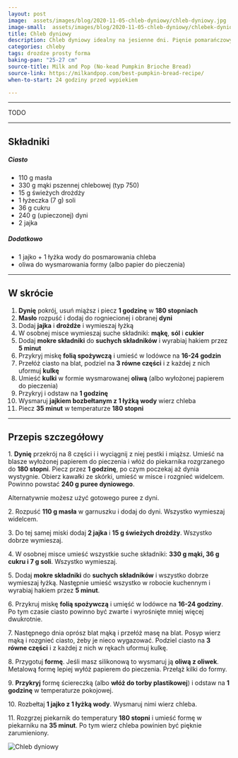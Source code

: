 ```yaml
---
layout: post
image:  assets/images/blog/2020-11-05-chleb-dyniowy/chleb-dyniowy.jpg
image-small:  assets/images/blog/2020-11-05-chleb-dyniowy/chlebek-dyniowy-small.jpg
title: Chleb dyniowy
description: Chleb dyniowy idealny na jesienne dni. Pięnie pomarańczowy, puszysty i przepyszny. Idealny do słodkich past, dżemów, masła!
categories: chleby
tags: drozdze prosty forma
baking-pan: "25-27 cm"
source-title: Milk and Pop (No-kead Pumpkin Brioche Bread)
source-link: https://milkandpop.com/best-pumpkin-bread-recipe/
when-to-start: 24 godziny przed wypiekiem

---
```


-----

TODO

-----

## Składniki

##### Ciasto

* 110 g masła
* 330 g mąki pszennej chlebowej (typ 750)
* 15 g świeżych drożdży
* 1 łyżeczka (7 g) soli
* 36 g cukru
* 240 g (upieczonej) dyni
* 2 jajka

##### Dodatkowo

* 1 jajko  + 1 łyżka wody do posmarowania chleba
* oliwa do wysmarowania formy (albo papier do pieczenia)

-----

## W skrócie

1. **Dynię** pokrój, usuń miąższ i piecz **1 godzinę** w **180 stopniach**
2. **Masło** rozpuść i dodaj do rogniecionej i obranej **dyni**
3. Dodaj **jajka** i **drożdże** i wymieszaj łyżką
4. W osobnej misce wymieszaj suche składniki: **mąkę**, **sól** i **cukier**
5. Dodaj **mokre składniki** do **suchych składników** i wyrabiaj hakiem przez **5 minut**
6. Przykryj miskę **folią spożywczą** i umieść w lodówce na **16-24 godzin**
7. Przełóż ciasto na blat, podziel na **3 równe części** i z każdej z nich uformuj **kulkę**
8. Umieść **kulki** w formie wysmarowanej **oliwą** (albo wyłożonej papierem do pieczenia)
9. Przykryj i odstaw na **1 godzinę**
10. Wysmaruj **jajkiem bozbełtanym z 1 łyżką wody** wierz chleba
11. Piecz **35 minut** w temperaturze **180 stopni**

-----

## Przepis szczegółowy

1\. **Dynię** przekrój na 8 części i i wyciągnij z niej pestki i miąższ. Umieść na blasze wyłożonej papierem do pieczenia i włóż do piekarnika rozgrzanego do **180 stopni**. Piecz przez **1 godzinę**, po czym poczekaj aż dynia wystygnie. Obierz kawałki ze skórki, umieść w misce i rozgnieć widelcem. Powinno powstać **240 g puree dyniowego**.

Alternatywnie możesz użyć gotowego puree z dyni.

2\. Rozpuść **110 g masła** w garnuszku i dodaj do dyni. Wszystko wymieszaj widelcem.

3\. Do tej samej miski dodaj **2 jajka** i **15 g świeżych drożdży**. Wszystko dobrze wymieszaj.

4\. W osobnej misce umieść wszystkie suche składniki: **330 g mąki, 36 g cukru i 7 g soli**. Wszystko wymieszaj.

5\. Dodaj **mokre składniki** do **suchych składników** i wszystko dobrze wymieszaj łyżką. Następnie umieść wszystko w robocie kuchennym i wyrabiaj hakiem przez **5 minut**.

6\. Przykruj miskę **folią spożywczą** i umięść w lodówce na **16-24 godziny**. Po tym czasie ciasto powinno być zwarte i wyrośnięte mniej więcej dwukrotnie.

7\. Następnego dnia oprósz blat mąką i przełóż masę na blat. Posyp wierz mąką i rozgnieć ciasto, żeby je nieco wygazować. Podziel ciasto na **3 równe części** i z każdej z nich w rękach uformuj kulkę.

8\. Przygotuj **formę**. Jeśli masz silikonową to wysmaruj ją **oliwą z oliwek**. Metalową formę lepiej wyłóż papierem do pieczenia. Przełąż kilki do formy.

9\. **Przykryj** formę ściereczką (albo **włóż do torby plastikowej**) i odstaw na **1 godzinę** w temperaturze pokojowej.

10\. Rozbełtaj **1 jajko z 1 łyżką wody**. Wysmaruj nimi wierz chleba.

11\. Rozgrzej piekarnik do temperatury **180 stopni** i umieść formę w piekarniku na **35 minut**. Po tym wierz chleba powinien być pięknie zarumieniony.

![Chleb dyniowy](/assets/images/blog/2020-11-05-chleb-dyniowy/chleb-dyniowy.jpg)